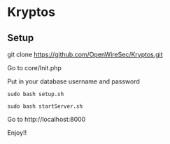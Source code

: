 Kryptos
=======
## Setup
git clone https://github.com/OpenWireSec/Kryptos.git

Go to core/Init.php

Put in your database username and password

	sudo bash setup.sh

	sudo bash startServer.sh

Go to http://localhost:8000

Enjoy!!

